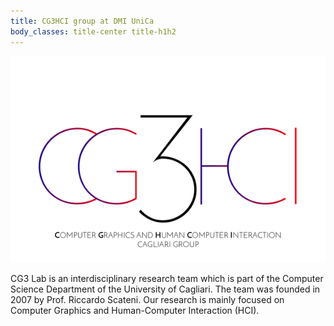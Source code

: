 ```yaml
---
title: CG3HCI group at DMI UniCa
body_classes: title-center title-h1h2
---
```


![Logo CG3HCI](img/logocg3hci.png)

CG3 Lab is an interdisciplinary research team which is part of the Computer Science Department of the 
University of Cagliari. The team was founded in 2007 by Prof. Riccardo Scateni. 
Our research is mainly focused on Computer Graphics and Human-Computer 
Interaction (HCI).